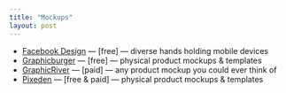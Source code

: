 ```yaml
---
title: "Mockups"
layout: post
---
```


- [Facebook Design](http://facebook.design/handskit/) — [free] — diverse hands holding mobile devices
- [Graphicburger](http://graphicburger.com/mock-ups/) — [free] — physical product mockups & templates
- [GraphicRiver](https://graphicriver.net/) — [paid] — any product mockup you could ever think of
- [Pixeden](http://www.pixeden.com) — [free & paid] — physical product mockups & templates
